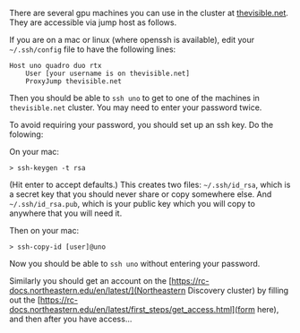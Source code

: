 There are several gpu machines you can use in the cluster at [thevisible.net](`thevisible.net`).  They are accessible via jump host as follows.

If you are on a mac or linux (where openssh is available), edit your `~/.ssh/config` file to have the following lines:

```
Host uno quadro duo rtx
    User [your username is on thevisible.net]
    ProxyJump thevisible.net
```

Then you should be able to `ssh uno` to get to one of the machines in `thevisible.net` cluster.  You may need to enter your password twice.

To avoid requiring your password, you should set up an ssh key.  Do the folowing:

On your mac:
```
> ssh-keygen -t rsa
```
(Hit enter to accept defaults.)  This creates two files: `~/.ssh/id_rsa`, which is a secret key that you should never share or copy somewhere else.  And `~/.ssh/id_rsa.pub`, which is your public key which you will copy to anywhere that you will need it.

Then on your mac:
```
> ssh-copy-id [user]@uno
```

Now you should be able to `ssh uno` without entering your password.

Similarly you should get an account on the [https://rc-docs.northeastern.edu/en/latest/](Northeastern Discovery cluster) by filling out the [https://rc-docs.northeastern.edu/en/latest/first_steps/get_access.html](form here), and then after you have access...

